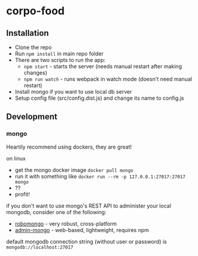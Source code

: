 # corpo-food

## Installation
- Clone the repo
- Run `npm install` in main repo folder
- There are two scripts to run the app:
  - `npm start` - starts the server (needs manual restart after making changes)
  - `npm run watch` - runs webpack in watch mode (doesn't need manual restart)
- Install mongo if you want to use local db server
- Setup config file (src/config.dist.js) and change its name to config.js

## Development

### mongo
Heartily recommend using dockers, they are great!

on linux

- get the mongo docker image `docker pull mongo`
- run it with something like `docker run --rm -p 127.0.0.1:27017:27017 mongo`
- ??
- profit!

if you don't want to use mongo's REST API to administer your local mongodb, consider one of the following:

- [robomongo](https://robomongo.org/) - very robust, cross-platform
- [admin-mongo](https://github.com/mrvautin/adminMongo) - web-based, lightweight, requires npm

default mongodb connection string (without user or password) is `mongodb://localhost:27017`
